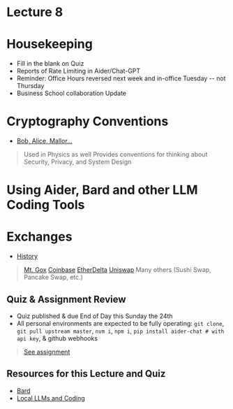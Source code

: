 # Lecture 8

# Housekeeping

- Fill in the blank on Quiz
- Reports of Rate Limiting in Aider/Chat-GPT
- Reminder: Office Hours reversed next week and in-office Tuesday -- not Thursday
- Business School collaboration Update

# Cryptography Conventions

- [Bob, Alice, Mallor...](https://en.wikipedia.org/wiki/Alice_and_Bob)
> Used in Physics as well
> Provides conventions for thinking about Security, Privacy, and System Design

# Using Aider, Bard and other LLM Coding Tools


# Exchanges

- [History](https://academy.bit2me.com/en/historia-exchanges-trading-bitcoin/)
> [Mt. Gox](https://www.investopedia.com/terms/m/mt-gox.asp#:~:text=In%202014%2C%20Mt.,and%20half%20year%20legal%20battle.)
> [Coinbase](https://www.coinbase.com/)
> [EtherDelta](https://www.sec.gov/news/press-release/2018-258)
> [Uniswap](https://app.uniswap.org/swap) 
> Many others (Sushi Swap, Pancake Swap, etc.)


## Quiz & Assignment Review

* Quiz published & due End of Day this Sunday the 24th
* All personal environments are expected to be fully operating: `git clone`, `git pull upstream master`, `nvm i`, `npm i`, `pip install aider-chat # with api key`, & github webhooks
> [See assignment](../assignments/21_Sept_2023.md)

## Resources for this Lecture and Quiz

* [Bard](https://bard.google.com)
* [Local LLMs and Coding]()
